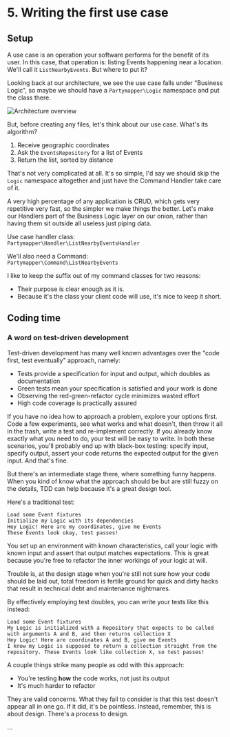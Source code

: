 # 5. Writing the first use case

## Setup

A use case is an operation your software performs for the benefit of its user. In this case, that operation is: listing Events happening near a location. We'll call it `ListNearbyEvents`. But where to put it?

Looking back at our architecture, we see the use case falls under "Business Logic", so maybe we should have a `Partymapper\Logic` namespace and put the class there.

![Architecture overview]()

But, before creating any files, let's think about our use case. What's its algorithm?

1. Receive geographic coordinates
2. Ask the `EventsRepository` for a list of Events 
3. Return the list, sorted by distance

That's not very complicated at all. It's so simple, I'd say we should skip the `Logic` namespace altogether and just have the Command Handler take care of it.

A very high percentage of any application is CRUD, which gets very repetitive very fast, so the simpler we make things the better. Let's make our Handlers part of the Business Logic layer on our onion, rather than having them sit outside all useless just piping data.

Use case handler class:  
`Partymapper\Handler\ListNearbyEventsHandler`

We'll also need a Command:  
`Partymapper\Command\ListNearbyEvents`

I like to keep the suffix out of my command classes for two reasons:

* Their purpose is clear enough as it is.
* Because it's the class your client code will use, it's nice to keep it short.

## Coding time

### A word on test-driven development

Test-driven development has many well known advantages over the "code first, test eventually" approach, namely:

- Tests provide a specification for input and output, which doubles as documentation
- Green tests mean your specification is satisfied and your work is done
- Observing the red-green-refactor cycle minimizes wasted effort
- High code coverage is practically assured

If you have no idea how to approach a problem, explore your options first. Code a few experiments, see what works and what doesn't, then throw it all in the trash, write a test and re-implement correctly. If you already know exactly what you need to do, your test will be easy to write. In both these scenarios, you'll probably end up with black-box testing: specify input, specify output, assert your code returns the expected output for the given input. And that's fine.

But there's an intermediate stage there, where something funny happens. When you kind of know what the approach should be but are still fuzzy on the details, TDD can help because it's a great design tool.

Here's a traditional test:

```
Load some Event fixtures
Initialize my Logic with its dependencies
Hey Logic! Here are my coordinates, give me Events
These Events look okay, test passes!
```

You set up an environment with known characteristics, call your logic with known input and assert that output matches expectations. This is great because you're free to refactor the inner workings of your logic at will. 

Trouble is, at the design stage when you're still not sure how your code should be laid out, total freedom is fertile ground for quick and dirty hacks that result in technical debt and maintenance nightmares.

By effectively employing test doubles, you can write your tests like this instead:

```
Load some Event fixtures
My Logic is initialized with a Repository that expects to be called with arguments A and B, and then returns collection X
Hey Logic! Here are coordinates A and B, give me Events
I know my Logic is supposed to return a collection straight from the repository. These Events look like collection X, so test passes!
```

A couple things strike many people as odd with this approach:

- You're testing **how** the code works, not just its output
- It's much harder to refactor

They are valid concerns. What they fail to consider is that this test doesn't appear all in one go. If it did, it's be pointless. Instead, remember, this is about design. There's a process to design.

...
